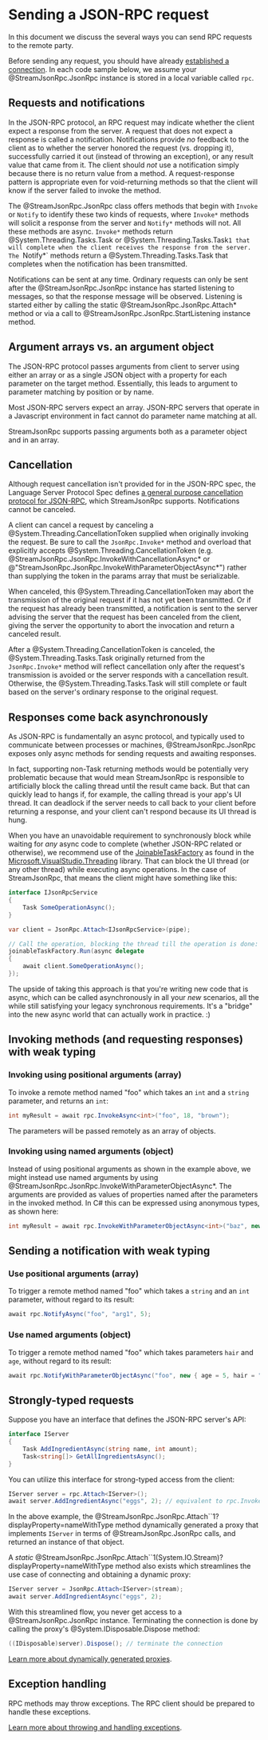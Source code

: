 # Sending a JSON-RPC request

In this document we discuss the several ways you can send RPC requests to the remote party.

Before sending any request, you should have already [established a connection](connecting.md).
In each code sample below, we assume your @StreamJsonRpc.JsonRpc instance is stored in a local variable called `rpc`.

## Requests and notifications

In the JSON-RPC protocol, an RPC request may indicate whether the client expect a response from the server.
A request that does not expect a response is called a notification. Notifications provide _no_ feedback to
the client as to whether the server honored the request (vs. dropping it), successfully carried it out
(instead of throwing an exception), or any result value that came from it. The client should _not_ use a
notification simply because there is no return value from a method. A request-response pattern is appropriate
even for void-returning methods so that the client will know if the server failed to invoke the method.

The @StreamJsonRpc.JsonRpc class offers methods that begin with `Invoke` or `Notify` to identify these two kinds of
requests, where `Invoke*` methods will solicit a response from the server and `Notify*` methods will not.
All these methods are async. `Invoke*` methods return @System.Threading.Tasks.Task or @System.Threading.Tasks.Task`1 that will complete when the client
receives the response from the server. The `Notify*` methods return a @System.Threading.Tasks.Task that completes when the notification has been transmitted.

Notifications can be sent at any time. Ordinary requests can only be sent after the @StreamJsonRpc.JsonRpc instance
has started listening to messages, so that the response message will be observed.
Listening is started either by calling the static @StreamJsonRpc.JsonRpc.Attach* method or via a call to @StreamJsonRpc.JsonRpc.StartListening instance method.

## Argument arrays vs. an argument object

The JSON-RPC protocol passes arguments from client to server using either an array
or as a single JSON object with a property for each parameter on the target method.
Essentially, this leads to argument to parameter matching by position or by name.

Most JSON-RPC servers expect an array.
JSON-RPC servers that operate in a Javascript environment in fact cannot do parameter name matching at all.

StreamJsonRpc supports passing arguments both as a parameter object and in an array.

## Cancellation

Although request cancellation isn't provided for in the JSON-RPC spec,
the Language Server Protocol Spec defines [a general purpose cancellation protocol for JSON-RPC](https://github.com/Microsoft/language-server-protocol/blob/9ada034c14d63b610772100f07885af89c4e4f1a/versions/protocol-2-x.md#cancelRequest),
which StreamJsonRpc supports. Notifications cannot be canceled.

A client can cancel a request by canceling a @System.Threading.CancellationToken supplied when originally invoking the request.
Be sure to call the `JsonRpc.Invoke*` method and overload that explicitly accepts @System.Threading.CancellationToken
(e.g. @StreamJsonRpc.JsonRpc.InvokeWithCancellationAsync* or @"StreamJsonRpc.JsonRpc.InvokeWithParameterObjectAsync*") rather than supplying the token
in the params array that must be serializable.

When canceled, this @System.Threading.CancellationToken may abort the transmission of the original request if it has not yet been transmitted. Or if the request has already been transmitted, a notification is sent to the server
advising the server that the request has been canceled from the client, giving the server the opportunity
to abort the invocation and return a canceled result.

After a @System.Threading.CancellationToken is canceled, the @System.Threading.Tasks.Task originally returned from the `JsonRpc.Invoke*` method
will reflect cancellation only after the request's transmission is avoided or the server responds with a
cancellation result. Otherwise, the @System.Threading.Tasks.Task will still complete or fault based on the server's ordinary
response to the original request.

## Responses come back asynchronously

As JSON-RPC is fundamentally an async protocol, and typically used to communicate between processes or machines,
@StreamJsonRpc.JsonRpc exposes only async methods for sending requests and awaiting responses.

In fact, supporting non-Task returning methods would be potentially very problematic because that would mean StreamJsonRpc is responsible to artificially block the calling thread until the result came back. But that can quickly lead to hangs if, for example, the calling thread is your app's UI thread. It can deadlock if the server needs to call back to your client before returning a response, and your client can't respond because its UI thread is hung.

When you have an unavoidable requirement to synchronously block while waiting for *any* async code to complete (whether JSON-RPC related or otherwise),
we recommend use of the [JoinableTaskFactory](https://aka.ms/vsthreading) as found in the [Microsoft.VisualStudio.Threading](https://www.nuget.org/packages/Microsoft.VisualStudio.threading) library. That can block the UI thread (or any other thread) while executing async operations. In the case of StreamJsonRpc, that means the client might have something like this:

```cs
interface IJsonRpcService
{
    Task SomeOperationAsync();
}

var client = JsonRpc.Attach<IJsonRpcService>(pipe);

// Call the operation, blocking the thread till the operation is done:
joinableTaskFactory.Run(async delegate
{
    await client.SomeOperationAsync();
});
```

The upside of taking this approach is that you're writing new code that is async, which can be called asynchronously in all your *new* scenarios, all the while still satisfying your legacy synchronous requirements. It's a "bridge" into the new async world that can actually work in practice. :)

## Invoking methods (and requesting responses) with weak typing

### Invoking using positional arguments (array)

To invoke a remote method named "foo" which takes an `int` and a `string` parameter, and returns an `int`:

```cs
int myResult = await rpc.InvokeAsync<int>("foo", 18, "brown");
```

The parameters will be passed remotely as an array of objects.

### Invoking using named arguments (object)

Instead of using positional arguments as shown in the example above, we might instead use named arguments
by using @StreamJsonRpc.JsonRpc.InvokeWithParameterObjectAsync*.
The arguments are provided as values of properties named after the parameters in the invoked method.
In C# this can be expressed using anonymous types, as shown here:

```cs
int myResult = await rpc.InvokeWithParameterObjectAsync<int>("baz", new { age = 18, hair = "brown" });
```

## Sending a notification with weak typing

### Use positional arguments (array)

To trigger a remote method named "foo" which takes a `string` and an `int` parameter,
without regard to its result:

```cs
await rpc.NotifyAsync("foo", "arg1", 5);
```

### Use named arguments (object)

To trigger a remote method named "foo" which takes parameters `hair` and `age`,
without regard to its result:

```cs
await rpc.NotifyWithParameterObjectAsync("foo", new { age = 5, hair = "brown" });
```

## Strongly-typed requests

Suppose you have an interface that defines the JSON-RPC server's API:

```cs
interface IServer
{
    Task AddIngredientAsync(string name, int amount);
    Task<string[]> GetAllIngredientsAsync();
}
```

You can utilize this interface for strong-typed access from the client:

```cs
IServer server = rpc.Attach<IServer>();
await server.AddIngredientAsync("eggs", 2); // equivalent to rpc.InvokeAsync("AddIngredientAsync", "eggs", 2);
```

In the above example, the @StreamJsonRpc.JsonRpc.Attach``1?displayProperty=nameWithType method dynamically generated a proxy that
implements `IServer` in terms of @StreamJsonRpc.JsonRpc calls, and returned an instance of that object.

A *static* @StreamJsonRpc.JsonRpc.Attach``1(System.IO.Stream)?displayProperty=nameWithType method also exists which streamlines the use case of
connecting and obtaining a dynamic proxy:

```cs
IServer server = JsonRpc.Attach<IServer>(stream);
await server.AddIngredientAsync("eggs", 2);
```

With this streamlined flow, you never get access to a @StreamJsonRpc.JsonRpc instance.
Terminating the connection is done by calling the proxy's @System.IDisposable.Dispose method:

```cs
((IDisposable)server).Dispose(); // terminate the connection
```

[Learn more about dynamically generated proxies](dynamicproxy.md).

## Exception handling

RPC methods may throw exceptions.
The RPC client should be prepared to handle these exceptions.

[Learn more about throwing and handling exceptions](exceptions.md).

